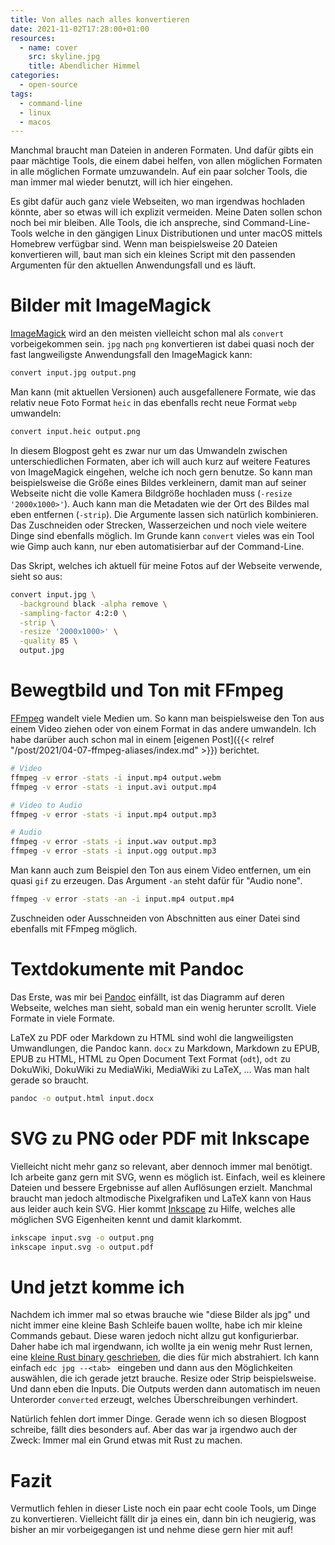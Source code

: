 ```yaml
---
title: Von alles nach alles konvertieren
date: 2021-11-02T17:28:00+01:00
resources:
  - name: cover
    src: skyline.jpg
    title: Abendlicher Himmel
categories:
  - open-source
tags:
  - command-line
  - linux
  - macos
---
```

Manchmal braucht man Dateien in anderen Formaten.
Und dafür gibts ein paar mächtige Tools, die einem dabei helfen, von allen möglichen Formaten in alle möglichen Formate umzuwandeln.
Auf ein paar solcher Tools, die man immer mal wieder benutzt, will ich hier eingehen.

Es gibt dafür auch ganz viele Webseiten, wo man irgendwas hochladen könnte, aber so etwas will ich explizit vermeiden.
Meine Daten sollen schon noch bei mir bleiben.
Alle Tools, die ich anspreche, sind Command-Line-Tools welche in den gängigen Linux Distributionen und unter macOS mittels Homebrew verfügbar sind.
Wenn man beispielsweise 20 Dateien konvertieren will, baut man sich ein kleines Script mit den passenden Argumenten für den aktuellen Anwendungsfall und es läuft.

# Bilder mit ImageMagick

[ImageMagick](https://www.imagemagick.org/) wird an den meisten vielleicht schon mal als `convert` vorbeigekommen sein.
`jpg` nach `png` konvertieren ist dabei quasi noch der fast langweiligste Anwendungsfall den ImageMagick kann:
```bash
convert input.jpg output.png
```

Man kann (mit aktuellen Versionen) auch ausgefallenere Formate, wie das relativ neue Foto Format `heic` in das ebenfalls recht neue Format `webp` umwandeln:
```bash
convert input.heic output.png
```

In diesem Blogpost geht es zwar nur um das Umwandeln zwischen unterschiedlichen Formaten, aber ich will auch kurz auf weitere Features von ImageMagick eingehen, welche ich noch gern benutze.
So kann man beispielsweise die Größe eines Bildes verkleinern, damit man auf seiner Webseite nicht die volle Kamera Bildgröße hochladen muss (`-resize '2000x1000>'`).
Auch kann man die Metadaten wie der Ort des Bildes mal eben entfernen (`-strip`).
Die Argumente lassen sich natürlich kombinieren.
Das Zuschneiden oder Strecken, Wasserzeichen und noch viele weitere Dinge sind ebenfalls möglich.
Im Grunde kann `convert` vieles was ein Tool wie Gimp auch kann, nur eben automatisierbar auf der Command-Line.

Das Skript, welches ich aktuell für meine Fotos auf der Webseite verwende, sieht so aus:
```bash
convert input.jpg \
  -background black -alpha remove \
  -sampling-factor 4:2:0 \
  -strip \
  -resize '2000x1000>' \
  -quality 85 \
  output.jpg
```

# Bewegtbild und Ton mit FFmpeg

[FFmpeg](https://ffmpeg.org/) wandelt viele Medien um.
So kann man beispielsweise den Ton aus einem Video ziehen oder von einem Format in das andere umwandeln.
Ich habe darüber auch schon mal in einem [eigenen Post]({{< relref "/post/2021/04-07-ffmpeg-aliases/index.md" >}}) berichtet.

```bash
# Video
ffmpeg -v error -stats -i input.mp4 output.webm
ffmpeg -v error -stats -i input.avi output.mp4

# Video to Audio
ffmpeg -v error -stats -i input.mp4 output.mp3

# Audio
ffmpeg -v error -stats -i input.wav output.mp3
ffmpeg -v error -stats -i input.ogg output.mp3
```

Man kann auch zum Beispiel den Ton aus einem Video entfernen, um ein quasi `gif` zu erzeugen.
Das Argument `-an` steht dafür für "Audio none".
```bash
ffmpeg -v error -stats -an -i input.mp4 output.mp4
```

Zuschneiden oder Ausschneiden von Abschnitten aus einer Datei sind ebenfalls mit FFmpeg möglich.

# Textdokumente mit Pandoc

Das Erste, was mir bei [Pandoc](https://pandoc.org/) einfällt, ist das Diagramm auf deren Webseite, welches man sieht, sobald man ein wenig herunter scrollt.
Viele Formate in viele Formate.

LaTeX zu PDF oder Markdown zu HTML sind wohl die langweiligsten Umwandlungen, die Pandoc kann.
`docx` zu Markdown, Markdown zu EPUB, EPUB zu HTML, HTML zu Open Document Text Format (`odt`), `odt` zu DokuWiki, DokuWiki zu MediaWiki, MediaWiki zu LaTeX, …
Was man halt gerade so braucht.

```bash
pandoc -o output.html input.docx
```

# SVG zu PNG oder PDF mit Inkscape

Vielleicht nicht mehr ganz so relevant, aber dennoch immer mal benötigt.
Ich arbeite ganz gern mit SVG, wenn es möglich ist.
Einfach, weil es kleinere Dateien und bessere Ergebnisse auf allen Auflösungen erzielt.
Manchmal braucht man jedoch altmodische Pixelgrafiken und LaTeX kann von Haus aus leider auch kein SVG.
Hier kommt [Inkscape](https://inkscape.org/) zu Hilfe, welches alle möglichen SVG Eigenheiten kennt und damit klarkommt.

```bash
inkscape input.svg -o output.png
inkscape input.svg -o output.pdf
```

# Und jetzt komme ich

Nachdem ich immer mal so etwas brauche wie "diese Bilder als jpg" und nicht immer eine kleine Bash Schleife bauen wollte, habe ich mir kleine Commands gebaut.
Diese waren jedoch nicht allzu gut konfigurierbar.
Daher habe ich mal irgendwann, ich wollte ja ein wenig mehr Rust lernen, eine [kleine Rust binary geschrieben](https://github.com/EdJoPaTo/EdC), die dies für mich abstrahiert.
Ich kann einfach `edc jpg --<tab> ` eingeben und dann aus den Möglichkeiten auswählen, die ich gerade jetzt brauche.
Resize oder Strip beispielsweise.
Und dann eben die Inputs.
Die Outputs werden dann automatisch im neuen Unterorder `converted` erzeugt, welches Überschreibungen verhindert.

Natürlich fehlen dort immer Dinge.
Gerade wenn ich so diesen Blogpost schreibe, fällt dies besonders auf.
Aber das war ja irgendwo auch der Zweck:
Immer mal ein Grund etwas mit Rust zu machen.

# Fazit

Vermutlich fehlen in dieser Liste noch ein paar echt coole Tools, um Dinge zu konvertieren.
Vielleicht fällt dir ja eines ein, dann bin ich neugierig, was bisher an mir vorbeigegangen ist und nehme diese gern hier mit auf!
